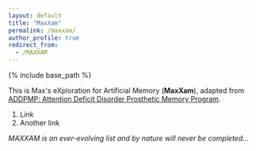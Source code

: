 ```yaml
---
layout: default
title: "MaxXam"
permalink: /maxxam/
author_profile: true
redirect_from:
  - /MAXXAM
---
```


{% include base_path %}

This is Max's eXploration for Artificial Memory (**MaxXam**), adapted from [ADDPMP: Attention Deficit Disorder Prosthetic Memory Program](https://addpmp.slamjam.com/).

1. Link
2. Another link

_MAXXAM is an ever-evolving list and by nature will never be completed..._

